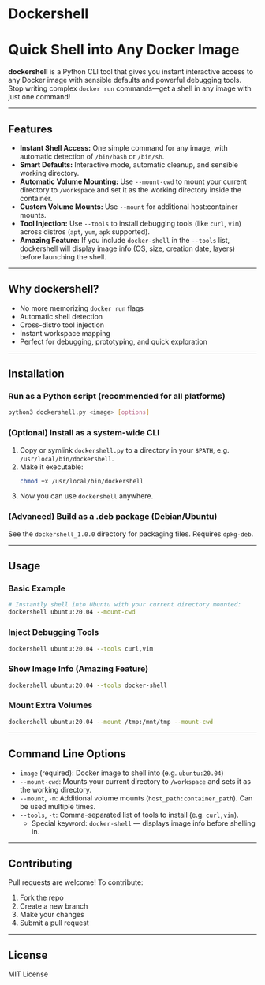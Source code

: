 # Dockershell

Quick Shell into Any Docker Image
=================================

**dockershell** is a Python CLI tool that gives you instant interactive access to any Docker image with sensible defaults and powerful debugging tools. Stop writing complex `docker run` commands—get a shell in any image with just one command!

---

## Features

- **Instant Shell Access:** One simple command for any image, with automatic detection of `/bin/bash` or `/bin/sh`.
- **Smart Defaults:** Interactive mode, automatic cleanup, and sensible working directory.
- **Automatic Volume Mounting:** Use `--mount-cwd` to mount your current directory to `/workspace` and set it as the working directory inside the container.
- **Custom Volume Mounts:** Use `--mount` for additional host:container mounts.
- **Tool Injection:** Use `--tools` to install debugging tools (like `curl`, `vim`) across distros (`apt`, `yum`, `apk` supported).
- **Amazing Feature:** If you include `docker-shell` in the `--tools` list, dockershell will display image info (OS, size, creation date, layers) before launching the shell.

---

## Why dockershell?

- No more memorizing `docker run` flags
- Automatic shell detection
- Cross-distro tool injection
- Instant workspace mapping
- Perfect for debugging, prototyping, and quick exploration

---

## Installation

### Run as a Python script (recommended for all platforms)

```bash
python3 dockershell.py <image> [options]
```

### (Optional) Install as a system-wide CLI

1. Copy or symlink `dockershell.py` to a directory in your `$PATH`, e.g. `/usr/local/bin/dockershell`.
2. Make it executable:
   ```bash
   chmod +x /usr/local/bin/dockershell
   ```
3. Now you can use `dockershell` anywhere.

### (Advanced) Build as a .deb package (Debian/Ubuntu)

See the `dockershell_1.0.0` directory for packaging files. Requires `dpkg-deb`.

---

## Usage

### Basic Example

```bash
# Instantly shell into Ubuntu with your current directory mounted:
dockershell ubuntu:20.04 --mount-cwd
```

### Inject Debugging Tools

```bash
dockershell ubuntu:20.04 --tools curl,vim
```

### Show Image Info (Amazing Feature)

```bash
dockershell ubuntu:20.04 --tools docker-shell
```

### Mount Extra Volumes

```bash
dockershell ubuntu:20.04 --mount /tmp:/mnt/tmp --mount-cwd
```

---

## Command Line Options

- `image` (required): Docker image to shell into (e.g. `ubuntu:20.04`)
- `--mount-cwd`: Mounts your current directory to `/workspace` and sets it as the working directory.
- `--mount`, `-m`: Additional volume mounts (`host_path:container_path`). Can be used multiple times.
- `--tools`, `-t`: Comma-separated list of tools to install (e.g. `curl,vim`).
    - Special keyword: `docker-shell` — displays image info before shelling in.

---

## Contributing

Pull requests are welcome! To contribute:

1. Fork the repo
2. Create a new branch
3. Make your changes
4. Submit a pull request

---

## License

MIT License

